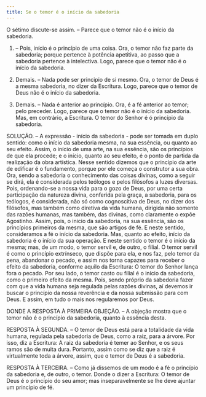```yaml
---
title: Se o temor é o início da sabedoria
---
```


O sétimo discute-se assim. – Parece que o temor não é o início da sabedoria.  

1. – Pois, início é o princípio de uma coisa. Ora, o temor não faz parte da sabedoria; porque pertence à potência apetitiva, ao passo que a sabedoria pertence à intelectiva. Logo, parece que o temor não é o início da sabedoria.  

2. Demais. – Nada pode ser principio de si mesmo. Ora, o temor de Deus é a mesma sabedoria, no dizer da Escritura. Logo, parece que o temor de Deus não é o início da sabedoria.  

3. Demais. – Nada é anterior ao princípio. Ora, é a fé anterior ao temor; pelo preceder. Logo, parece que o temor não é o início da sabedoria.  Mas, em contrário, a Escritura. O temor do Senhor é ó princípio da sabedoria.  

SOLUÇÃO. – A expressão - início da sabedoria - pode ser tomada em duplo sentido: como o início da sabedoria mesma, na sua essência, ou quanto ao seu efeito. Assim, o início de uma arte, na sua essência, são os princípios de que ela procede; e o início, quanto ao seu efeito, é o ponto de partida da realização da obra artística. Nesse sentido dizemos que o princípio da arte de edificar é o fundamento, porque por ele começa o construtor a sua obra.  Ora, sendo a sabedoria o conhecimento das coisas divinas, como a seguir se dirá, ela é considerada pelos teólogos e pelos filósofos a luzes diversas. Pois, ordenando-se a nossa vida para o gozo de Deus, por uma certa participação da natureza divina, conferida pela graça, a sabedoria, para os teólogos, é considerada, não só como cognoscitiva de Deus, no dizer dos filósofos, mas também como diretiva da vida humana, dirigida não somente das razões humanas, mas também, das divinas, como claramente o expõe Agostinho.  Assim, pois, o inicio da sabedoria, na sua essência, são os princípios primeiros da mesma, que são artigos de fé. E neste sentido, consideramos a fé o início da sabedoria. Mas, quanto ao efeito, início da sabedoria é o início da sua operação. E neste sentido o temor é o início da mesma; mas, de um modo, o temor servil e, de outro, o filial. O temor servil é como o princípio extrínseco, que dispõe para ela, e nos faz, pelo temor da pena, abandonar o pecado, e assim nos torna capazes para receber o efeito da sabedoria, conforme aquilo da Escritura: O temor do Senhor lança fora o pecado. Por seu lado, o temor casto ou filial é o início da sabedoria, como o primeiro efeito da mesma. Pois, sendo próprio da sabedoria fazer com que a vida humana seja regulada pelas razões divinas, aí devemos ir buscar o princípio da nossa reverência e da nossa submissão para com Deus. E assim, em tudo o mais nos regularemos por Deus.  

DONDE A RESPOSTA À PRIMEIRA OBJEÇÃO. – A objeção mostra que o temor não é o princípio da sabedoria, quanto à essência desta.  

RESPOSTA À SEGUNDA. – O temor de Deus está para a totalidade da vida humana, regulada pela sabedoria de Deus, como a raiz, para a árvore. Por isso, diz a Escritura: A raiz da sabedoria é temer ao Senhor, e os seus ramos são de muita dura. Portanto, assim como se diz que a raiz é virtualmente toda a árvore, assim, que o temor de Deus é a sabedoria.  

RESPOSTA À TERCEIRA. – Como já dissemos de um modo é a fé o princípio da sabedoria e, de outro, o temor. Donde o dizer a Escritura: O temor de Deus é o princípio do seu amor; mas inseparavelmente se lhe deve ajuntar um princípio de fé.